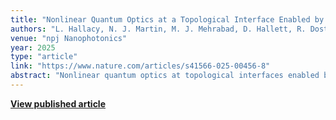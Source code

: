 ```yaml
---
title: "Nonlinear Quantum Optics at a Topological Interface Enabled by Defect Engineering"
authors: "L. Hallacy, N. J. Martin, M. J. Mehrabad, D. Hallett, R. Dost, A. Fenzl, L. Brunswick, M. S. Skolnick, L. R. Wilson"
venue: "npj Nanophotonics"
year: 2025
type: "article"
link: "https://www.nature.com/articles/s41566-025-00456-8"
abstract: "Nonlinear quantum optics at topological interfaces enabled by defect engineering in photonic crystals."
---
```


**[View published article](https://www.nature.com/articles/s41566-025-00456-8)**
